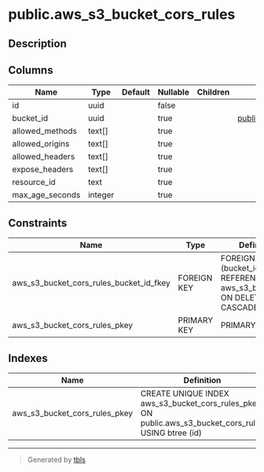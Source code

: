 # public.aws_s3_bucket_cors_rules

## Description

## Columns

| Name | Type | Default | Nullable | Children | Parents | Comment |
| ---- | ---- | ------- | -------- | -------- | ------- | ------- |
| id | uuid |  | false |  |  |  |
| bucket_id | uuid |  | true |  | [public.aws_s3_buckets](public.aws_s3_buckets.md) |  |
| allowed_methods | text[] |  | true |  |  |  |
| allowed_origins | text[] |  | true |  |  |  |
| allowed_headers | text[] |  | true |  |  |  |
| expose_headers | text[] |  | true |  |  |  |
| resource_id | text |  | true |  |  |  |
| max_age_seconds | integer |  | true |  |  |  |

## Constraints

| Name | Type | Definition |
| ---- | ---- | ---------- |
| aws_s3_bucket_cors_rules_bucket_id_fkey | FOREIGN KEY | FOREIGN KEY (bucket_id) REFERENCES aws_s3_buckets(id) ON DELETE CASCADE |
| aws_s3_bucket_cors_rules_pkey | PRIMARY KEY | PRIMARY KEY (id) |

## Indexes

| Name | Definition |
| ---- | ---------- |
| aws_s3_bucket_cors_rules_pkey | CREATE UNIQUE INDEX aws_s3_bucket_cors_rules_pkey ON public.aws_s3_bucket_cors_rules USING btree (id) |

---

> Generated by [tbls](https://github.com/k1LoW/tbls)
